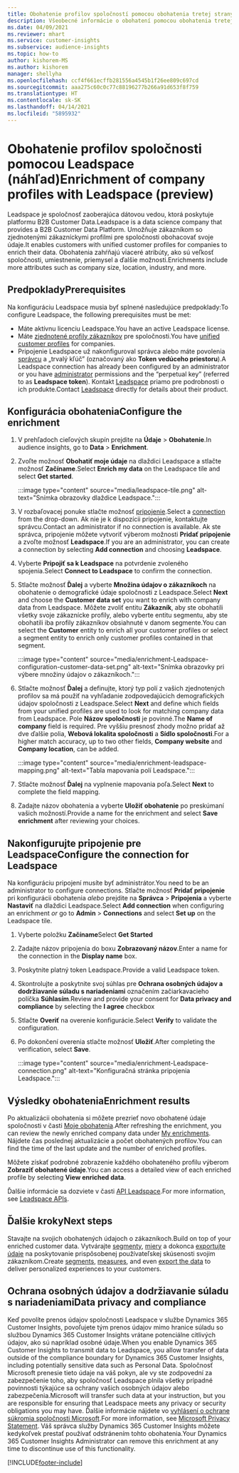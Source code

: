 ```yaml
---
title: Obohatenie profilov spoločností pomocou obohatenia tretej strany Leadspace
description: Všeobecné informácie o obohatení pomocou obohatenia tretej stranou Leadspace.
ms.date: 04/09/2021
ms.reviewer: mhart
ms.service: customer-insights
ms.subservice: audience-insights
ms.topic: how-to
author: kishorem-MS
ms.author: kishorem
manager: shellyha
ms.openlocfilehash: ccf4f661ecffb281556a4545b1f26ee809c697cd
ms.sourcegitcommit: aaa275c60c0c77c88196277b266a91d653f8f759
ms.translationtype: HT
ms.contentlocale: sk-SK
ms.lasthandoff: 04/14/2021
ms.locfileid: "5895932"
---
```

# <a name="enrichment-of-company-profiles-with-leadspace-preview"></a><span data-ttu-id="b9ebb-103">Obohatenie profilov spoločnosti pomocou Leadspace (náhľad)</span><span class="sxs-lookup"><span data-stu-id="b9ebb-103">Enrichment of company profiles with Leadspace (preview)</span></span>

<span data-ttu-id="b9ebb-104">Leadspace je spoločnosť zaoberajúca dátovou vedou, ktorá poskytuje platformu B2B Customer Data.</span><span class="sxs-lookup"><span data-stu-id="b9ebb-104">Leadspace is a data science company that provides a B2B Customer Data Platform.</span></span> <span data-ttu-id="b9ebb-105">Umožňuje zákazníkom so zjednotenými zákazníckymi profilmi pre spoločnosti obohacovať svoje údaje.</span><span class="sxs-lookup"><span data-stu-id="b9ebb-105">It enables customers with unified customer profiles for companies to enrich their data.</span></span> <span data-ttu-id="b9ebb-106">Obohatenia zahŕňajú viaceré atribúty, ako sú veľkosť spoločnosti, umiestnenie, priemysel a ďalšie možnosti.</span><span class="sxs-lookup"><span data-stu-id="b9ebb-106">Enrichments include more attributes such as company size, location, industry, and more.</span></span>

## <a name="prerequisites"></a><span data-ttu-id="b9ebb-107">Predpoklady</span><span class="sxs-lookup"><span data-stu-id="b9ebb-107">Prerequisites</span></span>

<span data-ttu-id="b9ebb-108">Na konfiguráciu Leadspace musia byť splnené nasledujúce predpoklady:</span><span class="sxs-lookup"><span data-stu-id="b9ebb-108">To configure Leadspace, the following prerequisites must be met:</span></span>

- <span data-ttu-id="b9ebb-109">Máte aktívnu licenciu Leadspace.</span><span class="sxs-lookup"><span data-stu-id="b9ebb-109">You have an active Leadspace license.</span></span>
- <span data-ttu-id="b9ebb-110">Máte [zjednotené profily zákazníkov](customer-profiles.md) pre spoločnosti.</span><span class="sxs-lookup"><span data-stu-id="b9ebb-110">You have [unified customer profiles](customer-profiles.md) for companies.</span></span>
- <span data-ttu-id="b9ebb-111">Pripojenie Leadspace už nakonfiguroval správca alebo máte povolenia [správcu](permissions.md#administrator) a „trvalý kľúč” (označovaný ako **Token vedúceho priestoru**).</span><span class="sxs-lookup"><span data-stu-id="b9ebb-111">A Leadspace connection has already been configured by an administrator or you have [administrator](permissions.md#administrator) permissions and the “perpetual key” (referred to as **Leadspace token**).</span></span> <span data-ttu-id="b9ebb-112">Kontakt [Leadspace](https://www.leadspace.com/products/leadspace-on-demand/) priamo pre podrobnosti o ich produkte.</span><span class="sxs-lookup"><span data-stu-id="b9ebb-112">Contact [Leadspace](https://www.leadspace.com/products/leadspace-on-demand/) directly for details about their product.</span></span>

## <a name="configure-the-enrichment"></a><span data-ttu-id="b9ebb-113">Konfigurácia obohatenia</span><span class="sxs-lookup"><span data-stu-id="b9ebb-113">Configure the enrichment</span></span>

1. <span data-ttu-id="b9ebb-114">V prehľadoch cieľových skupín prejdite na **Údaje** > **Obohatenie**.</span><span class="sxs-lookup"><span data-stu-id="b9ebb-114">In audience insights, go to **Data** > **Enrichment**.</span></span>

1. <span data-ttu-id="b9ebb-115">Zvoľte možnosť **Obohatiť moje údaje** na dlaždici Leadspace a stlačte možnosť **Začíname**.</span><span class="sxs-lookup"><span data-stu-id="b9ebb-115">Select **Enrich my data** on the Leadspace tile and select **Get started**.</span></span>

   :::image type="content" source="media/leadspace-tile.png" alt-text="Snímka obrazovky dlaždice Leadspace.":::

1. <span data-ttu-id="b9ebb-117">V rozbaľovacej ponuke stlačte možnosť [pripojenie](connections.md).</span><span class="sxs-lookup"><span data-stu-id="b9ebb-117">Select a [connection](connections.md) from the drop-down.</span></span> <span data-ttu-id="b9ebb-118">Ak nie je k dispozícii pripojenie, kontaktujte správcu.</span><span class="sxs-lookup"><span data-stu-id="b9ebb-118">Contact an administrator if no connection is available.</span></span> <span data-ttu-id="b9ebb-119">Ak ste správca, pripojenie môžete vytvoriť výberom možnosti **Pridať pripojenie** a zvoľte možnosť **Leadspace**.</span><span class="sxs-lookup"><span data-stu-id="b9ebb-119">If you are an administrator, you can create a connection by selecting **Add connection** and choosing **Leadspace**.</span></span> 

1. <span data-ttu-id="b9ebb-120">Vyberte **Pripojiť sa k Leadspace** na potvrdenie zvoleného spojenia.</span><span class="sxs-lookup"><span data-stu-id="b9ebb-120">Select **Connect to Leadspace** to confirm the connection.</span></span>

1. <span data-ttu-id="b9ebb-121">Stlačte možnosť **Ďalej** a vyberte **Množina údajov o zákazníkoch** na obohatenie o demografické údaje spoločnosti z Leadspace.</span><span class="sxs-lookup"><span data-stu-id="b9ebb-121">Select **Next** and choose the **Customer data set** you want to enrich with company data from Leadspace.</span></span> <span data-ttu-id="b9ebb-122">Môžete zvoliť entitu **Zákazník**, aby ste obohatili všetky svoje zákaznícke profily, alebo vyberte entitu segmentu, aby ste obohatili iba profily zákazníkov obsiahnuté v danom segmente.</span><span class="sxs-lookup"><span data-stu-id="b9ebb-122">You can select the **Customer** entity to enrich all your customer profiles or select a segment entity to enrich only customer profiles contained in that segment.</span></span>

    :::image type="content" source="media/enrichment-Leadspace-configuration-customer-data-set.png" alt-text="Snímka obrazovky pri výbere množiny údajov o zákazníkoch.":::

1. <span data-ttu-id="b9ebb-124">Stlačte možnosť **Ďalej** a definujte, ktorý typ polí z vašich zjednotených profilov sa má použiť na vyhľadanie zodpovedajúcich demografických údajov spoločnosti z Leadspace.</span><span class="sxs-lookup"><span data-stu-id="b9ebb-124">Select **Next** and define which fields from your unified profiles are used to look for matching company data from Leadspace.</span></span> <span data-ttu-id="b9ebb-125">Pole **Názov spoločnosti** je povinné.</span><span class="sxs-lookup"><span data-stu-id="b9ebb-125">The **Name of company** field is required.</span></span> <span data-ttu-id="b9ebb-126">Pre vyššiu presnosť zhody možno pridať až dve ďalšie polia, **Webová lokalita spoločnosti** a **Sídlo spoločnosti**.</span><span class="sxs-lookup"><span data-stu-id="b9ebb-126">For a higher match accuracy, up to two other fields, **Company website** and **Company location**, can be added.</span></span>

   :::image type="content" source="media/enrichment-leadspace-mapping.png" alt-text="Tabla mapovania polí Leadspace.":::

1. <span data-ttu-id="b9ebb-128">Stlačte možnosť **Ďalej** na vyplnenie mapovania poľa.</span><span class="sxs-lookup"><span data-stu-id="b9ebb-128">Select **Next** to complete the field mapping.</span></span>

1. <span data-ttu-id="b9ebb-129">Zadajte názov obohatenia a vyberte **Uložiť obohatenie** po preskúmaní vašich možností.</span><span class="sxs-lookup"><span data-stu-id="b9ebb-129">Provide a name for the enrichment and select **Save enrichment** after reviewing your choices.</span></span>


## <a name="configure-the-connection-for-leadspace"></a><span data-ttu-id="b9ebb-130">Nakonfigurujte pripojenie pre Leadspace</span><span class="sxs-lookup"><span data-stu-id="b9ebb-130">Configure the connection for Leadspace</span></span> 

<span data-ttu-id="b9ebb-131">Na konfiguráciu pripojení musíte byť administrátor.</span><span class="sxs-lookup"><span data-stu-id="b9ebb-131">You need to be an administrator to configure connections.</span></span> <span data-ttu-id="b9ebb-132">Stlačte možnosť **Pridať pripojenie** pri konfigurácii obohatenia *alebo* prejdite na **Správca** > **Pripojenia** a vyberte **Nastaviť** na dlaždici Leadspace.</span><span class="sxs-lookup"><span data-stu-id="b9ebb-132">Select **Add connection** when configuring an enrichment *or* go to **Admin** > **Connections** and select **Set up** on the Leadspace tile.</span></span>

1. <span data-ttu-id="b9ebb-133">Vyberte položku **Začíname**</span><span class="sxs-lookup"><span data-stu-id="b9ebb-133">Select **Get Started**</span></span> 

1. <span data-ttu-id="b9ebb-134">Zadajte názov pripojenia do boxu **Zobrazovaný názov**.</span><span class="sxs-lookup"><span data-stu-id="b9ebb-134">Enter a name for the connection in the **Display name** box.</span></span>

1. <span data-ttu-id="b9ebb-135">Poskytnite platný token Leadspace.</span><span class="sxs-lookup"><span data-stu-id="b9ebb-135">Provide a valid Leadspace token.</span></span>

1. <span data-ttu-id="b9ebb-136">Skontrolujte a poskytnite svoj súhlas pre **Ochrana osobných údajov a dodržiavanie súladu s nariadeniami** označením začiarkavacieho políčka **Súhlasím**.</span><span class="sxs-lookup"><span data-stu-id="b9ebb-136">Review and provide your consent for **Data privacy and compliance** by selecting the **I agree** checkbox</span></span>

1. <span data-ttu-id="b9ebb-137">Stlačte **Overiť** na overenie konfigurácie.</span><span class="sxs-lookup"><span data-stu-id="b9ebb-137">Select **Verify** to validate the configuration.</span></span>

1. <span data-ttu-id="b9ebb-138">Po dokončení overenia stlačte možnosť **Uložiť**.</span><span class="sxs-lookup"><span data-stu-id="b9ebb-138">After completing the verification, select **Save**.</span></span>
   
   :::image type="content" source="media/enrichment-Leadspace-connection.png" alt-text="Konfiguračná stránka pripojenia Leadspace.":::

## <a name="enrichment-results"></a><span data-ttu-id="b9ebb-140">Výsledky obohatenia</span><span class="sxs-lookup"><span data-stu-id="b9ebb-140">Enrichment results</span></span>

<span data-ttu-id="b9ebb-141">Po aktualizácii obohatenia si môžete prezrieť novo obohatené údaje spoločnosti v časti [Moje obohatenia](enrichment-hub.md).</span><span class="sxs-lookup"><span data-stu-id="b9ebb-141">After refreshing the enrichment, you can review the newly enriched company data under [My enrichments](enrichment-hub.md).</span></span> <span data-ttu-id="b9ebb-142">Nájdete čas poslednej aktualizácie a počet obohatených profilov.</span><span class="sxs-lookup"><span data-stu-id="b9ebb-142">You can find the time of the last update and the number of enriched profiles.</span></span>

<span data-ttu-id="b9ebb-143">Môžete získať podrobné zobrazenie každého obohateného profilu výberom **Zobraziť obohatené údaje**.</span><span class="sxs-lookup"><span data-stu-id="b9ebb-143">You can access a detailed view of each enriched profile by selecting **View enriched data**.</span></span>

<span data-ttu-id="b9ebb-144">Ďalšie informácie sa dozviete v časti [API Leadspace](https://support.leadspace.com/hc/en-us/sections/201997649-API).</span><span class="sxs-lookup"><span data-stu-id="b9ebb-144">For more information, see [Leadspace APIs](https://support.leadspace.com/hc/en-us/sections/201997649-API).</span></span>

## <a name="next-steps"></a><span data-ttu-id="b9ebb-145">Ďalšie kroky</span><span class="sxs-lookup"><span data-stu-id="b9ebb-145">Next steps</span></span>

<span data-ttu-id="b9ebb-146">Stavajte na svojich obohatených údajoch o zákazníkoch.</span><span class="sxs-lookup"><span data-stu-id="b9ebb-146">Build on top of your enriched customer data.</span></span> <span data-ttu-id="b9ebb-147">Vytvárajte [segmenty](segments.md), [miery](measures.md) a dokonca [exportujte údaje](export-destinations.md) na poskytovanie prispôsobenej používateľskej skúsenosti svojim zákazníkom.</span><span class="sxs-lookup"><span data-stu-id="b9ebb-147">Create [segments](segments.md), [measures](measures.md), and even [export the data](export-destinations.md) to deliver personalized experiences to your customers.</span></span>

## <a name="data-privacy-and-compliance"></a><span data-ttu-id="b9ebb-148">Ochrana osobných údajov a dodržiavanie súladu s nariadeniami</span><span class="sxs-lookup"><span data-stu-id="b9ebb-148">Data privacy and compliance</span></span>

<span data-ttu-id="b9ebb-149">Keď povolíte prenos údajov spoločnosti Leadspace v službe Dynamics 365 Customer Insights, povoľujete tým prenos údajov mimo hranice súladu so službou Dynamics 365 Customer Insights vrátane potenciálne citlivých údajov, ako sú napríklad osobné údaje.</span><span class="sxs-lookup"><span data-stu-id="b9ebb-149">When you enable Dynamics 365 Customer Insights to transmit data to Leadspace, you allow transfer of data outside of the compliance boundary for Dynamics 365 Customer Insights, including potentially sensitive data such as Personal Data.</span></span> <span data-ttu-id="b9ebb-150">Spoločnosť Microsoft prenesie tieto údaje na váš pokyn, ale vy ste zodpovední za zabezpečenie toho, aby spoločnosť Leadspace plnila všetky prípadné povinnosti týkajúce sa ochrany vašich osobných údajov alebo zabezpečenia.</span><span class="sxs-lookup"><span data-stu-id="b9ebb-150">Microsoft will transfer such data at your instruction, but you are responsible for ensuring that Leadspace meets any privacy or security obligations you may have.</span></span> <span data-ttu-id="b9ebb-151">Ďalšie informácie nájdete vo [vyhlásení o ochrane súkromia spoločnosti Microsoft](https://go.microsoft.com/fwlink/?linkid=396732).</span><span class="sxs-lookup"><span data-stu-id="b9ebb-151">For more information, see [Microsoft Privacy Statement](https://go.microsoft.com/fwlink/?linkid=396732).</span></span>
<span data-ttu-id="b9ebb-152">Váš správca služby Dynamics 365 Customer Insights môžete kedykoľvek prestať používať odstránením tohto obohatenia.</span><span class="sxs-lookup"><span data-stu-id="b9ebb-152">Your Dynamics 365 Customer Insights Administrator can remove this enrichment at any time to discontinue use of this functionality.</span></span>


[!INCLUDE[footer-include](../includes/footer-banner.md)]
